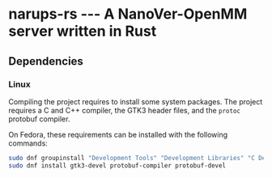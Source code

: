 # narups-rs --- A NanoVer-OpenMM server written in Rust

## Dependencies

### Linux

Compiling the project requires to install some system packages. The project requires a C and C++ compiler, the GTK3 header files, and the `protoc` protobuf compiler.

On Fedora, these requirements can be installed with the following commands:

```bash
sudo dnf groupinstall "Development Tools" "Development Libraries" "C Development Tools and Libraries"
sudo dnf install gtk3-devel protobuf-compiler protobuf-devel
```
